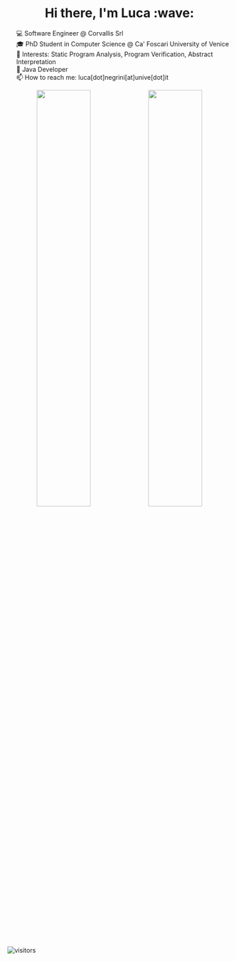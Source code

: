 <h1 align='center'> Hi there, I'm Luca :wave:</h1>

<p style="padding-left: 20px">
💻 Software Engineer @ Corvallis Srl <br>
🎓 PhD Student in Computer Science @ Ca' Foscari University of Venice <br>
📑 Interests: Static Program Analysis, Program Verification, Abstract Interpretation <br>
📌 Java Developer <br>
📫 How to reach me: luca[dot]negrini[at]unive[dot]it
</p>

<p align='center'>
<img align='center' width="49%" src="https://github-readme-stats.vercel.app/api?username=lucaneg&show_icons=true&hide_border=true&count_private=true&include_all_commits=true&theme=algolia" /> 
<img align='center' width="49%" src="https://github-readme-streak-stats.herokuapp.com/?user=lucaneg&theme=algolia&hide_border=true" />
</p>

![visitors](https://visitor-badge.glitch.me/badge?page_id=lucaneg.lucaneg)
